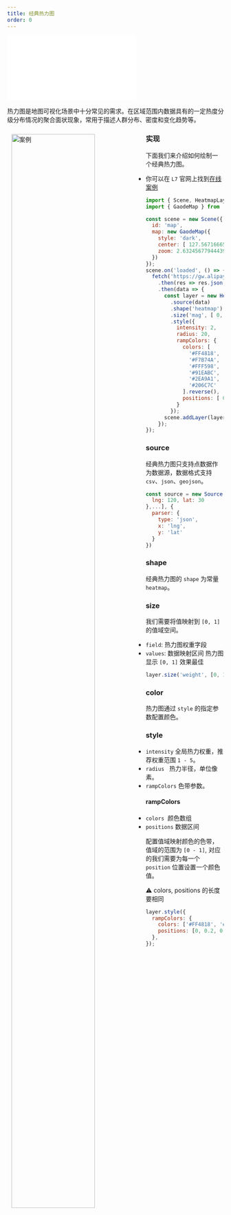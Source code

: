 ```yaml
---
title: 经典热力图
order: 0
---
```

<embed src="@/docs/api/common/style.md"></embed>


热力图是地图可视化场景中十分常见的需求。在区域范围内数据具有的一定热度分级分布情况的聚合面状现象，常用于描述人群分布、密度和变化趋势等。

<div>
  <div style="width:60%;float:left; margin: 10px;">
    <img  width="80%" alt="案例" src='https://gw.alipayobjects.com/mdn/antv_site/afts/img/A*QstiQq4JBOIAAAAAAAAAAABkARQnAQ'>
  </div>
</div>

### 实现

下面我们来介绍如何绘制一个经典热力图。

- 你可以在 `L7` 官网上找到[在线案例](/examples/heatmap/heatmap/#heatmap)

```javascript
import { Scene, HeatmapLayer } from '@antv/l7';
import { GaodeMap } from '@antv/l7-maps';

const scene = new Scene({
  id: 'map',
  map: new GaodeMap({
    style: 'dark',
    center: [ 127.5671666579043, 7.445038892195569 ],
    zoom: 2.632456779444394
  })
});
scene.on('loaded', () => {
  fetch('https://gw.alipayobjects.com/os/basement_prod/d3564b06-670f-46ea-8edb-842f7010a7c6.json')
    .then(res => res.json())
    .then(data => {
      const layer = new HeatmapLayer({})
        .source(data)
        .shape('heatmap')
        .size('mag', [ 0, 1.0 ]) // weight映射通道
        .style({
          intensity: 2,
          radius: 20,
          rampColors: {
            colors: [
              '#FF4818',
              '#F7B74A',
              '#FFF598',
              '#91EABC',
              '#2EA9A1',
              '#206C7C'
            ].reverse(),
            positions: [ 0, 0.2, 0.4, 0.6, 0.8, 1.0 ]
          }
        });
      scene.addLayer(layer);
    });
});
```
### source

经典热力图只支持点数据作为数据源，数据格式支持 `csv`、`json`、`geojson`。

```js
const source = new Source([{
  lng: 120, lat: 30
},...], {
  parser: {
    type: 'json',
    x: 'lng',
    y: 'lat'
  }
})
```
### shape

经典热力图的 `shape` 为常量 `heatmap`。

### size

我们需要将值映射到 `[0, 1]` 的值域空间。

- `field`: 热力图权重字段
- `values`: 数据映射区间 热力图显示 `[0, 1]` 效果最佳

```javascript
layer.size('weight', [0, 1]);
```

### color

热力图通过 `style` 的指定参数配置颜色。

### style

- `intensity`   全局热力权重，推荐权重范围 `1 - 5`。
- `radius`      热力半径，单位像素。
- `rampColors`  色带参数。

#### rampColors

- `colors`  颜色数组
- `positions` 数据区间

配置值域映射颜色的色带，值域的范围为 `[0 - 1]`, 对应的我们需要为每一个 `position` 位置设置一个颜色值。

⚠️ colors, positions 的长度要相同

```javascript
layer.style({
  rampColors: {
    colors: ['#FF4818', '#F7B74A', '#FFF598', '#91EABC', '#2EA9A1', '#206C7C'],
    positions: [0, 0.2, 0.4, 0.6, 0.8, 1.0],
  },
});
```
